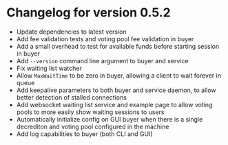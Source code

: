 # Changelog for version 0.5.2

- Update dependencies to latest version
- Add fee validation tests and voting pool fee validation in buyer
- Add a small overhead to test for available funds before starting session in
buyer
- Add `--version` command line argument to buyer and service
- Fix waiting list watcher
- Allow `MaxWaitTime` to be zero in buyer, allowing a client to wait forever in
queue
- Add keepalive parameters to both buyer and service daemon, to allow better
detection of stalled connections
- Add websocket waiting list service and example page to allow voting pools to
more easily show waiting sessions to users
- Automatically initialize config on GUI buyer when there is a single decrediton
and voting pool configured in the machine
- Add log capabilities to buyer (both CLI and GUI)
